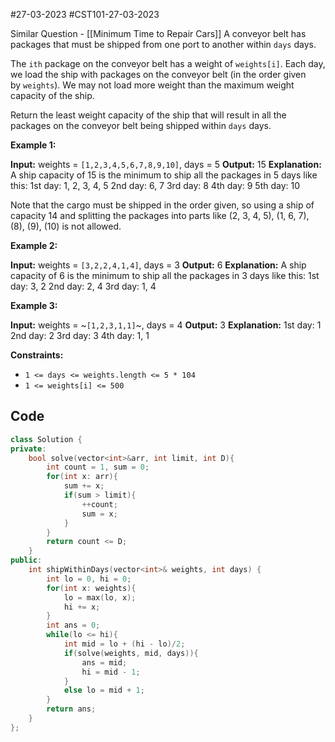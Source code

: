 #27-03-2023 
#CST101-27-03-2023 

Similar Question - [[Minimum Time to Repair Cars]]
A conveyor belt has packages that must be shipped from one port to another within `days` days.

The `ith` package on the conveyor belt has a weight of `weights[i]`. Each day, we load the ship with packages on the conveyor belt (in the order given by `weights`). We may not load more weight than the maximum weight capacity of the ship.

Return the least weight capacity of the ship that will result in all the packages on the conveyor belt being shipped within `days` days.

**Example 1:**

**Input:** weights = `[1,2,3,4,5,6,7,8,9,10]`, days = 5
**Output:** 15
**Explanation:** A ship capacity of 15 is the minimum to ship all the packages in 5 days like this:
1st day: 1, 2, 3, 4, 5
2nd day: 6, 7
3rd day: 8
4th day: 9
5th day: 10

Note that the cargo must be shipped in the order given, so using a ship of capacity 14 and splitting the packages into parts like (2, 3, 4, 5), (1, 6, 7), (8), (9), (10) is not allowed.

**Example 2:**

**Input:** weights = `[3,2,2,4,1,4]`, days = 3
**Output:** 6
**Explanation:** A ship capacity of 6 is the minimum to ship all the packages in 3 days like this:
1st day: 3, 2
2nd day: 2, 4
3rd day: 1, 4

**Example 3:**

**Input:** weights = ~`[1,2,3,1,1]`~, days = 4
**Output:** 3
**Explanation:**
1st day: 1
2nd day: 2
3rd day: 3
4th day: 1, 1

**Constraints:**

-   `1 <= days <= weights.length <= 5 * 104`
-   `1 <= weights[i] <= 500`

## Code

```cpp
class Solution {
private: 
    bool solve(vector<int>&arr, int limit, int D){
        int count = 1, sum = 0;
        for(int x: arr){
            sum += x;
            if(sum > limit){
                ++count;
                sum = x;
            }
        }
        return count <= D;
    }
public:
    int shipWithinDays(vector<int>& weights, int days) {
        int lo = 0, hi = 0;
        for(int x: weights){
            lo = max(lo, x);
            hi += x;
        }
        int ans = 0;
        while(lo <= hi){
            int mid = lo + (hi - lo)/2;
            if(solve(weights, mid, days)){
                ans = mid;
                hi = mid - 1;
            }
            else lo = mid + 1;
        }
        return ans;
    }
};
```